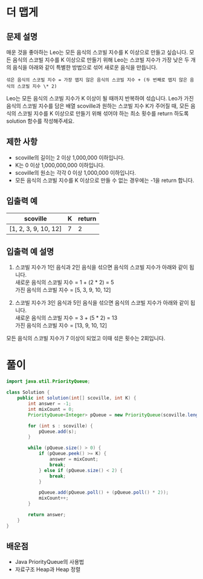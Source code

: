# 더 맵게

## 문제 설명

매운 것을 좋아하는 Leo는 모든 음식의 스코빌 지수를 K 이상으로 만들고 싶습니다. 모든 음식의 스코빌 지수를 K 이상으로 만들기 위해 Leo는 스코빌 지수가 가장 낮은 두 개의 음식을 아래와 같이 특별한 방법으로 섞어 새로운 음식을 만듭니다.

```text
섞은 음식의 스코빌 지수 = 가장 맵지 않은 음식의 스코빌 지수 + (두 번째로 맵지 않은 음식의 스코빌 지수 \* 2)
```

Leo는 모든 음식의 스코빌 지수가 K 이상이 될 때까지 반복하여 섞습니다.
Leo가 가진 음식의 스코빌 지수를 담은 배열 scoville과 원하는 스코빌 지수 K가 주어질 때, 모든 음식의 스코빌 지수를 K 이상으로 만들기 위해 섞어야 하는 최소 횟수를 return 하도록 solution 함수를 작성해주세요.

## 제한 사항

- scoville의 길이는 2 이상 1,000,000 이하입니다.
- K는 0 이상 1,000,000,000 이하입니다.
- scoville의 원소는 각각 0 이상 1,000,000 이하입니다.
- 모든 음식의 스코빌 지수를 K 이상으로 만들 수 없는 경우에는 -1을 return 합니다.

## 입출력 예

| scoville             | K   | return |
| -------------------- | --- | ------ |
| [1, 2, 3, 9, 10, 12] | 7   | 2      |

## 입출력 예 설명

1. 스코빌 지수가 1인 음식과 2인 음식을 섞으면 음식의 스코빌 지수가 아래와 같이 됩니다.<br/>
   새로운 음식의 스코빌 지수 = 1 + (2 \* 2) = 5<br/>
   가진 음식의 스코빌 지수 = [5, 3, 9, 10, 12]

1. 스코빌 지수가 3인 음식과 5인 음식을 섞으면 음식의 스코빌 지수가 아래와 같이 됩니다.<br/>
   새로운 음식의 스코빌 지수 = 3 + (5 \* 2) = 13<br/>
   가진 음식의 스코빌 지수 = [13, 9, 10, 12]

모든 음식의 스코빌 지수가 7 이상이 되었고 이때 섞은 횟수는 2회입니다.

# 풀이

```java
import java.util.PriorityQueue;

class Solution {
    public int solution(int[] scoville, int K) {
        int answer = -1;
        int mixCount = 0;
        PriorityQueue<Integer> pQueue = new PriorityQueue(scoville.length);

        for (int s : scoville) {
            pQueue.add(s);
        }

        while (pQueue.size() > 0) {
            if (pQueue.peek() >= K) {
                answer = mixCount;
                break;
            } else if (pQueue.size() < 2) {
                break;
            }

            pQueue.add(pQueue.poll() + (pQueue.poll() * 2));
            mixCount++;
        }

        return answer;
    }
}
```

## 배운점

- Java PriorityQueue의 사용법
- 자료구조 Heap과 Heap 정렬
